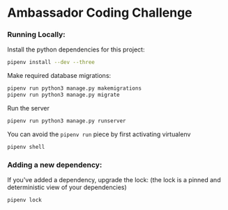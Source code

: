 # Ambassador Coding Challenge

### Running Locally:

Install the python dependencies for this project:
```bash
pipenv install --dev --three
```

Make required database migrations:
```bash
pipenv run python3 manage.py makemigrations
pipenv run python3 manage.py migrate
```

Run the server
```bash
pipenv run python3 manage.py runserver
```

You can avoid the `pipenv run` piece by first activating virtualenv
```bash
pipenv shell
```


### Adding a new dependency:
If you've added a dependency, upgrade the lock:
(the lock is a pinned and deterministic view of your dependencies)
```
pipenv lock
```
